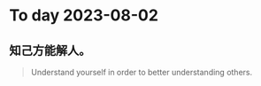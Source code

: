 
# To day 2023-08-02


## 知己方能解人。
> Understand yourself in order to better understanding others.

    